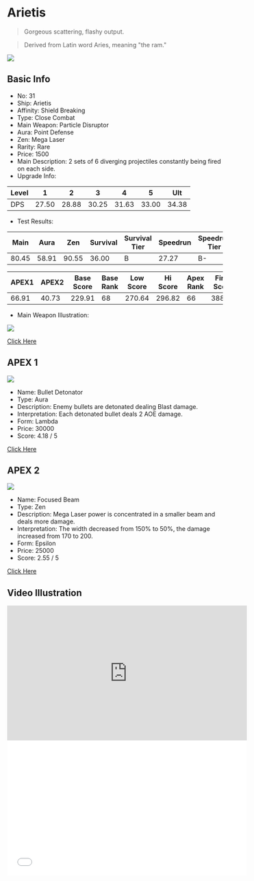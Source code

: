 # Arietis

> Gorgeous scattering, flashy output.

> Derived from Latin word Aries, meaning "the ram."

<img src="/ships/ship_31.png" style={{zoom:1}}/>

## Basic Info

- No: 31
- Ship: Arietis
- Affinity: Shield Breaking
- Type: Close Combat
- Main Weapon: Particle Disruptor
- Aura: Point Defense
- Zen: Mega Laser
- Rarity: Rare
- Price: 1500
- Main Description: 2 sets of 6 diverging projectiles constantly being fired on each side.
- Upgrade Info: 

| Level | 1 | 2 | 3 | 4 | 5 | Ult |
|--|--|--|--|--|--|--|
| DPS | 27.50 | 28.88 | 30.25 | 31.63 | 33.00 | 34.38 |

- Test Results: 

| Main | Aura | Zen | Survival | Survival Tier | Speedrun | Speedrun Tier | Fun | Fun Tier |
|--|--|--|--|--|--|--|--|--|
| 80.45 | 58.91 | 90.55 | 36.00 | B | 27.27 | B- | 28.36 | C+ |

| APEX1 | APEX2 | Base Score | Base Rank | Low Score | Hi Score | Apex Rank | Final Score | FinalRank |
|--|--|--|--|--|--|--|--|--|
| 66.91 | 40.73 | 229.91 | 68 | 270.64 | 296.82 | 66 | 388.45 | 64 |

- Main Weapon Illustration:

<img src="/illustration/main_31.gif" style={{zoom:1}}/>

[Click Here](https://gamefaqs.gamespot.com/iphone/193681-phoenix-ii/faqs/76704/ship-details-part-4#arietis)

## APEX 1

<img src="/ships/ship_31_apex_1.png" style={{zoom:1}}/>

- Name: Bullet Detonator
- Type: Aura
- Description: Enemy bullets are detonated dealing Blast damage.
- Interpretation: Each detonated bullet deals 2 AOE damage.
- Form: Lambda
- Price: 30000
- Score: 4.18 / 5

[Click Here](https://gamefaqs.gamespot.com/iphone/193681-phoenix-ii/faqs/76704/ship-details-part-4#lambda-pd-bullet-detonator-c30000)

## APEX 2

<img src="/ships/ship_31_apex_2.png" style={{zoom:1}}/>

- Name: Focused Beam
- Type: Zen
- Description: Mega Laser power is concentrated in a smaller beam and deals more damage.
- Interpretation: The width decreased from 150% to 50%, the damage increased from 170 to 200.
- Form: Epsilon
- Price: 25000
- Score: 2.55 / 5

[Click Here](https://gamefaqs.gamespot.com/iphone/193681-phoenix-ii/faqs/76704/ship-details-part-4#epsilon-ml-focused-beam-c25000)

## Video Illustration

<iframe width="560" height="315" src="https://www.youtube.com/embed/ru5L1kcnWNw?si=mIezAwbfS4B5GZ0Y" title="YouTube video player" frameborder="0" allow="accelerometer; autoplay; clipboard-write; encrypted-media; gyroscope; picture-in-picture; web-share" referrerpolicy="strict-origin-when-cross-origin" allowfullscreen></iframe>

<br/>

<iframe width="560" height="315" src="//player.bilibili.com/player.html?aid=398522865&bvid=BV1Eo4y1V7GE&cid=1127830599&p=1&autoplay=false" scrolling="no" border="0" frameborder="no" allow="accelerometer; autoplay; clipboard-write; encrypted-media; gyroscope; picture-in-picture; web-share" framespacing="0" allowfullscreen="true"> </iframe>

